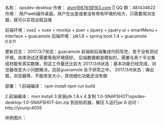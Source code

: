 名称： opsdev-desktop
作者： alvin198761@163.com || QQ 群：481434622
作用： 用户web操作桌面，用户在出差或者没有带有环境的地方，只需要用浏览器，就可以实现远程运维

前端环境：vue2 + vuex + mockjs + puer + jquery + jquery ui + smartMenu + interface + guacamole
后端环境：jdk1.8 + spring boot 1.4  + guacamole 0.9.11

更新日志：
2017/3/7状态：guacamole 前端和后端集成代码写完，苦于没有测试环境，具体测试还需要等我环境搭好。
                后端数据都是模拟的，需要与真个平台集成材能有真实数据，但这工作量还比较大
2017/3/6状态：基本功能已经完成，浏览器改变大小问题解决，目前guacamole 处于研究之中，
2017/3/6状态：弹出框，浏览器等，不能改变大小，其他细化功能还没有做

部署：
1.前端编译： npm install
             npm run build

2.前端编译： mvn install
3.安装jdk 1.8.x
4.复制 1.0-SNAPSHOT\opsdev-desktop-1.0-SNAPSHOT-bin.zip 到目标机器，解压
5.运行jar
6.访问： http://yourip:4005

样例图片：